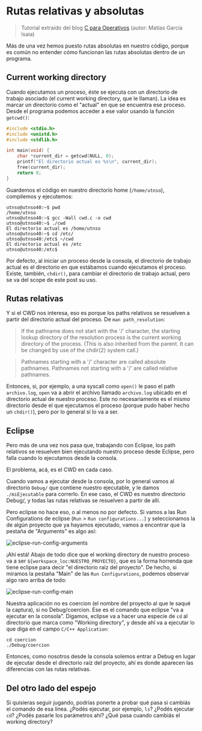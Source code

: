 # Rutas relativas y absolutas

> Tutorial extraído del blog
> [C para Operativos](https://mgarciaisaia.github.io/tutorial-c/blog/2015/04/23/rutas-argentinas/)
> (autor: Matías García Isaia)

Más de una vez hemos puesto rutas absolutas en nuestro código, porque es común
no entender cómo funcionan las rutas absolutas dentro de un programa.

## Current working directory

Cuando ejecutamos un proceso, éste se ejecuta con un directorio de trabajo
asociado (el current working directory, que le llaman). La idea es marcar un
directorio como el "actual" en que se encuentra ese proceso. Desde el programa
podemos acceder a ese valor usando la función `getcwd()`:

<CodeGroup>
<CodeGroupItem title="cwd.c">

```c
#include <stdio.h>
#include <unistd.h>
#include <stdlib.h>

int main(void) {
    char *current_dir = getcwd(NULL, 0);
    printf("El directorio actual es %s\n", current_dir);
    free(current_dir);
    return 0;
}
```

</CodeGroupItem>
</CodeGroup>

Guardemos el código en nuestro directorio home (`/home/utnso`), compilemos y
ejecutemos:

```bash:no-line-numbers
utnso@utnso40:~$ pwd
/home/utnso
utnso@utnso40:~$ gcc -Wall cwd.c -o cwd
utnso@utnso40:~$ ./cwd
El directorio actual es /home/utnso
utnso@utnso40:~$ cd /etc/
utnso@utnso40:/etc$ ~/cwd
El directorio actual es /etc
utnso@utnso40:/etc$
```

Por defecto, al iniciar un proceso desde la consola, el directorio de trabajo
actual es el directorio en que estábamos cuando ejecutamos el proceso. Existe,
también, `chdir()`, para cambiar el directorio de trabajo actual, pero se va del
scope de este post su uso.

## Rutas relativas

Y si el CWD nos interesa, eso es porque los paths relativos se resuelven a
partir del directorio actual del proceso. De `man path_resolution`:

> If the pathname does not start with the '/' character, the starting lookup
> directory of the resolution process is the current working directory of the
> process. (This is also inherited from the parent. It can be changed by use of
> the chdir(2) system call.)

> Pathnames starting with a '/' character are called absolute pathnames.
> Pathnames not starting with a '/' are called relative pathnames.

Entonces, si, por ejemplo, a una syscall como `open()` le paso el path
`archivo.log`, `open` va a abrir el archivo llamado `archivo.log` ubicado en el
directorio actual de nuestro proceso. Este no necesariamente es el mismo
directorio desde el que ejecutamos el proceso (porque pudo haber hecho un
`chdir()`), pero por lo general sí lo va a ser.

## Eclipse

Pero más de una vez nos pasa que, trabajando con Eclipse, los path relativos se
resuelven bien ejecutando nuestro proceso desde Eclipse, pero falla cuando lo
ejecutamos desde la consola.

El problema, acá, es el CWD en cada caso.

Cuando vamos a ejecutar desde la consola, por lo general vamos al directorio
`Debug/` que contiene nuestro ejecutable, y le damos `./miEjecutable` para
correrlo. En ese caso, el CWD es nuestro directorio Debug/, y todas las rutas
relativas se resuelven a partir de allí.

Pero eclipse no hace eso, o al menos no por defecto. Si vamos a las Run
Configurations de eclipse (`Run` > `Run configurations...`) y seleccionamos la
de algún proyecto que ya hayamos ejecutado, vamos a encontrar que la pestaña de
"Arguments" es algo así:

![eclipse-run-config-arguments](/img/guias/consola/eclipse-run-config-arguments.png)

¡Ahí está! Abajo de todo dice que el working directory de nuestro proceso va a
ser `${workspace_loc:NUESTRO_PROYECTO}`, que es la forma horrenda que tiene
eclipse para decir "el directorio raíz del proyecto". De hecho, si miramos la
pestaña "Main" de las `Run Configurations`, podemos observar algo raro arriba de
todo:

![eclipse-run-config-main](/img/guias/consola/eclipse-run-config-main.png)

Nuestra aplicación no es coercion (el nombre del proyecto al que le saqué la
captura), si no Debug/coercion. Ese es el comando que eclipse "va a ejecutar en
la consola". Digamos, eclipse va a hacer una especie de `cd` al directorio que
marca como "Working directory", y desde ahí va a ejecutar lo que diga en el
campo `C/C++ Application`:

```bash:no-line-numbers
cd coercion
./Debug/coercion
```

Entonces, como nosotros desde la consola solemos entrar a Debug en lugar de
ejecutar desde el directorio raíz del proyecto, ahí es donde aparecen las
diferencias con las rutas relativas.

## Del otro lado del espejo

Si quisieras seguir jugando, podrías ponerte a probar qué pasa si cambiás el
comando de esa línea. ¿Podés ejecutar, por ejemplo, `ls`? ¿Podés ejecutar `cd`?
¿Podés pasarle los parámetros ahí? ¿Qué pasa cuando cambiás el working
directory?
